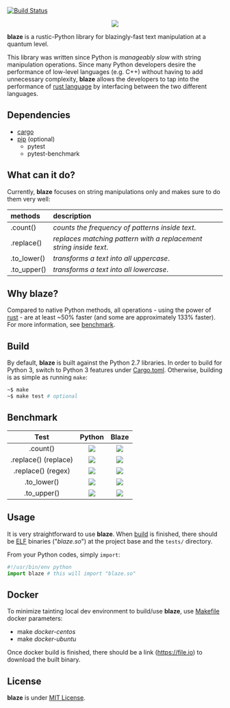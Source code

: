 [![Build Status](https://travis-ci.org/initbar/blaze.svg?branch=master)](https://travis-ci.org/initbar/blaze)
<p align="center">
  <img src="https://raw.githubusercontent.com/initbar/blaze/docs/logo.png">
</p>

**blaze** is a rustic-Python library for blazingly-fast text manipulation at a quantum level.

This library was written since Python is *manageably slow* with string manipulation operations. Since many Python developers desire the performance of low-level languages (e.g. C++) without having to add unnecessary complexity, **blaze** allows the developers to tap into the performance of [rust language](https://www.rust-lang.org) by interfacing between the two different languages.

## Dependencies

- [cargo](https://github.com/rust-lang/cargo)
- [pip](https://github.com/pypa/pip) (optional)
  - pytest
  - pytest-benchmark

## What can it do?

Currently, **blaze** focuses on string manipulations only and makes sure to do them very well:

| methods     | description |
| :---------- |:------------|
| .count()    | *counts the frequency of patterns inside text*. |
| .replace()  | *replaces matching pattern with a replacement string inside text*. |
| .to_lower() | *transforms a text into all uppercase*. |
| .to_upper() | *transforms a text into all lowercase*. |

## Why **blaze**?

Compared to native Python methods, all operations - using the power of [rust](https://www.rust-lang.org) - are at least ~50% faster (and some are approximately 133% faster). For more information, see [benchmark](#benchmark).

## Build

By default, **blaze** is built against the Python 2.7 libraries. In order to build for Python 3, switch to Python 3 features under [Cargo.toml](https://github.com/initbar/blaze/blob/master/src/Cargo.toml). Otherwise, building is as simple as running `make`:

```bash
~$ make
~$ make test # optional
```

## Benchmark

| **Test** | **Python** | **Blaze** |
|:--------:|:----------:|:---------:|
| .count() | ![](https://raw.githubusercontent.com/initbar/blaze/docs/benchmark/python/count.png) | ![](https://raw.githubusercontent.com/initbar/blaze/docs/benchmark/rust/count.png) |
| .replace() (replace) | ![](https://raw.githubusercontent.com/initbar/blaze/docs/benchmark/python/replace.png) | ![](https://raw.githubusercontent.com/initbar/blaze/docs/benchmark/rust/replace.png) |
| .replace() (regex) | ![](https://raw.githubusercontent.com/initbar/blaze/docs/benchmark/python/regex.png) | ![](https://raw.githubusercontent.com/initbar/blaze/docs/benchmark/rust/regex.png) |
| .to_lower() | ![](https://raw.githubusercontent.com/initbar/blaze/docs/benchmark/python/lowercase.png) | ![](https://raw.githubusercontent.com/initbar/blaze/docs/benchmark/rust/lowercase.png) |
| .to_upper() | ![](https://raw.githubusercontent.com/initbar/blaze/docs/benchmark/python/uppercase.png) | ![](https://raw.githubusercontent.com/initbar/blaze/docs/benchmark/rust/uppercase.png) |

## Usage

It is very straightforward to use **blaze**. When [build](#build) is finished, there should be [ELF](https://en.wikipedia.org/wiki/Executable_and_Linkable_Format) binaries ("*blaze.so*") at the project base and the `tests/` directory.

From your Python codes, simply `import`:

```python
#!/usr/bin/env python
import blaze # this will import "blaze.so"
```

## Docker

To minimize tainting local dev environment to build/use **blaze**, use [Makefile](https://github.com/initbar/blaze/blob/master/Makefile) docker parameters:

- make *docker-centos*
- make *docker-ubuntu*

Once docker build is finished, there should be a link (https://file.io) to download the built binary.

## License

**blaze** is under [MIT License](./LICENSE.md).
